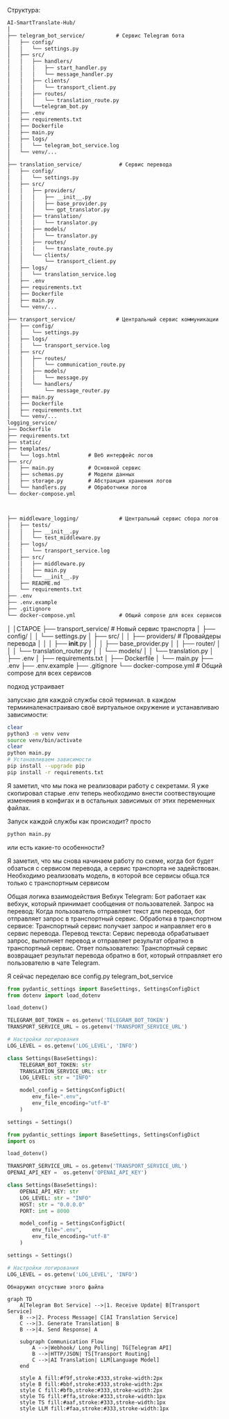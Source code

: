 Структура:
```md
AI-SmartTranslate-Hub/
│
├── telegram_bot_service/          # Сервис Telegram бота
│   ├── config/
│   │   └── settings.py
│   ├── src/
│   │   ├── handlers/
│   │   │   ├── start_handler.py
│   │   │   └── message_handler.py
│   │   ├── clients/
│   │   │   └── transport_client.py
│   │   ├── routes/
│   │   │   └── translation_route.py
│   │   └──telegram_bot.py
│   ├── .env
│   ├── requirements.txt
│   ├── Dockerfile
│   ├── main.py
│   ├── logs/
│   │   └── telegram_bot_service.log
│   └── venv/...
│
├── translation_service/            # Сервис перевода
│   ├── config/
│   │   └── settings.py
│   ├── src/
│   │   ├── providers/
│   │   │   ├── __init__.py
│   │   │   ├── base_provider.py
│   │   │   └── gpt_translator.py
│   │   ├── translation/
│   │   │   └── translator.py
│   │   ├── models/
│   │   │   └── translator.py
│   │   ├── routes/
│   │   |   └── translate_route.py
│   │   └── clients/
│   │       └── transport_client.py
│   ├── logs/
│   │   └── translation_service.log
│   ├── .env
│   ├── requirements.txt
│   ├── Dockerfile
│   ├── main.py
│   └── venv/...
│ 
├── transport_service/             # Центральный сервис коммуникации
│   ├── config/
│   │   └── settings.py
│   ├── logs/
│   │   └── transport_service.log
│   ├── src/
│   │   ├── routes/
│   │   │   └── communication_route.py
│   │   ├── models/
│   │   │   └── message.py
│   │   └── handlers/
│   │       └── message_router.py
│   ├── main.py
│   ├── Dockerfile
│   ├── requirements.txt
│   └── venv/...
logging_service/
├── Dockerfile
├── requirements.txt
├── static/
├── templates/
│   └── logs.html         # Веб интерфейс логов
├── src/
│   ├── main.py           # Основной сервис
│   ├── schemas.py        # Модели данных
│   ├── storage.py        # Абстракция хранения логов
│   └── handlers.py       # Обработчики логов
└── docker-compose.yml



├── middleware_logging/             # Центральный сервис сбора логов
│   ├── tests/
│   │   ├── __init__.py
│   │   └── test_middleware.py
│   ├── logs/
│   │   └── transport_service.log
│   ├── src/
│   │   ├── middleware.py
│   │   ├── main.py
│   │   └── __init__.py
│   ├── README.md
│   └── requirements.txt
├── .env
├── .env.example
├── .gitignore
└── docker-compose.yml              # Общий compose для всех сервисов
```


│
│СТАРОЕ
├── transport_service/             # Новый сервис транспорта
│   ├── config/
│   │   └── settings.py
│   ├── src/
│   │   ├── providers/             # Провайдеры перевода
│   │   │   ├── __init__.py
│   │   │   ├── base_provider.py
│   │   ├── router/
│   │   │   └── translation_router.py
│   │   └── models/
│   │       └── translation.py
│   ├── .env
│   ├── requirements.txt
│   ├── Dockerfile
│   └── main.py
├── .env
├── .env.example
├── .gitignore
└── docker-compose.yml              # Общий compose для всех сервисов



подход устраивает

запускаю для каждой службы свой терминал.
в каждом термииналенастраиваю своё виртуальное окружение и устанавливаю зависимости:
```bash
clear
python3 -m venv venv
source venv/bin/activate
clear
python main.py
# Устанавливаем зависимости
pip install --upgrade pip
pip install -r requirements.txt
```
Я заметил, что мы пока не реализовари работу с секретами.
Я уже скопировал старые .env
теперь необходимо внести соотвествующие изменения в конфигах и в остальных зависимых от этих переменных файлах.

Запуск каждой службы как происходит?
просто 
```bash
python main.py
```
или есть какие-то особенности?


Я заметил, что мы снова начинаем работу по схеме, когда бот будет обзаться с сервисом перевода, а сервис транспорта не задействован.
Необходимо реализовать модель, в которой все сервисы обща.тся только с транспортным сервисом



Общая логика взаимодействия
Вебхук Telegram: Бот работает как вебхук, который принимает сообщения от пользователей.
Запрос на перевод: Когда пользователь отправляет текст для перевода, бот отправляет запрос в транспортный сервис.
Обработка в транспортном сервисе: Транспортный сервис получает запрос и направляет его в сервис перевода.
Перевод текста: Сервис перевода обрабатывает запрос, выполняет перевод и отправляет результат обратно в транспортный сервис.
Ответ пользователю: Транспортный сервис возвращает результат перевода обратно в бот, который отправляет его пользователю в чате Telegram.


Я сейчас переделаю все config.py
telegram_bot_service
```telegram_bot_service/config/settings.py
from pydantic_settings import BaseSettings, SettingsConfigDict
from dotenv import load_dotenv

load_dotenv()

TELEGRAM_BOT_TOKEN = os.getenv('TELEGRAM_BOT_TOKEN')
TRANSPORT_SERVICE_URL = os.getenv('TRANSPORT_SERVICE_URL')

# Настройки логирования
LOG_LEVEL = os.getenv('LOG_LEVEL', 'INFO')

class Settings(BaseSettings):
    TELEGRAM_BOT_TOKEN: str
    TRANSLATION_SERVICE_URL: str
    LOG_LEVEL: str = "INFO"

    model_config = SettingsConfigDict(
        env_file=".env", 
        env_file_encoding="utf-8"
    )

settings = Settings()
```

```translation_service/config/settings.py
from pydantic_settings import BaseSettings, SettingsConfigDict
import os

load_dotenv()

TRANSPORT_SERVICE_URL = os.getenv('TRANSPORT_SERVICE_URL')
OPENAI_API_KEY =  os.getenv('OPENAI_API_KEY')

class Settings(BaseSettings):
    OPENAI_API_KEY: str
    LOG_LEVEL: str = "INFO"
    HOST: str = "0.0.0.0"
    PORT: int = 8000

    model_config = SettingsConfigDict(
        env_file=".env", 
        env_file_encoding="utf-8"
    )

settings = Settings()

# Настройки логирования
LOG_LEVEL = os.getenv('LOG_LEVEL', 'INFO')
```

```transport_service/config/settings.py
Обнаружил отсуствие этого файла
```

```mermaid
graph TD
    A[Telegram Bot Service] -->|1. Receive Update| B[Transport Service]
    B -->|2. Process Message| C[AI Translation Service]
    C -->|3. Generate Translation| B
    B -->|4. Send Response| A
    
    subgraph Communication Flow
        A -->|Webhook/ Long Polling| TG[Telegram API]
        B -->|HTTP/JSON| TS[Transport Routing]
        C -->|AI Translation| LLM[Language Model]
    end

    style A fill:#f9f,stroke:#333,stroke-width:2px
    style B fill:#bbf,stroke:#333,stroke-width:2px
    style C fill:#bfb,stroke:#333,stroke-width:2px
    style TG fill:#ffa,stroke:#333,stroke-width:1px
    style TS fill:#aaf,stroke:#333,stroke-width:1px
    style LLM fill:#faa,stroke:#333,stroke-width:1px
```